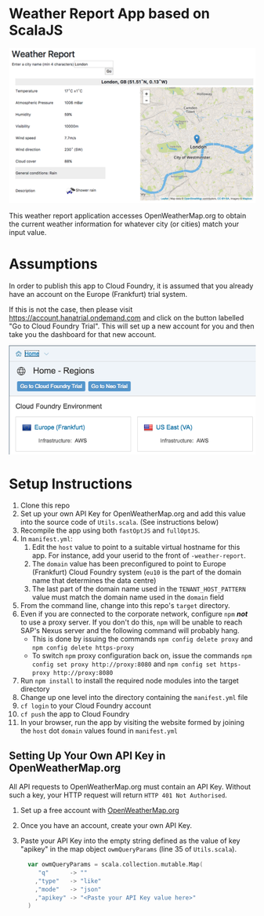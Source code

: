 # Weather Report App based on ScalaJS

![Weather Report](./src/main/resources/WeatherReport.png)

This weather report application accesses OpenWeatherMap.org to obtain the current weather information for whatever city (or cities) match your input value.

# Assumptions
In order to publish this app to Cloud Foundry, it is assumed that you already have an account on the Europe (Frankfurt) trial system.

If this is not the case, then please visit <https://account.hanatrial.ondemand.com> and click on the button labelled "Go to Cloud Foundry Trial".  This will set up a new account for you and then take you the dashboard for that new account.

![Go to Cloud Foundry Trial](./src/main/resources/Cloud%20Foundry%20Home.png)

# Setup Instructions

1. Clone this repo
1. Set up your own API Key for OpenWeatherMap.org and add this value into the source code of `Utils.scala`. (See instructions below)
1. Recompile the app using both `fastOptJS` and `fullOptJS`.
1. In `manifest.yml`:
    1. Edit the `host` value to point to a suitable virtual hostname for this app.  For instance, add your userid to the front of `-weather-report`.
    1. The `domain` value has been preconfigured to point to Europe (Frankfurt) Cloud Foundry system (`eu10` is the part of the domain name that determines the data centre)
    1. The last part of the domain name used in the `TENANT_HOST_PATTERN` value must match the domain name used in the `domain` field
1. From the command line, change into this repo's `target` directory.
1. Even if you are connected to the corporate network, configure `npm` ***not*** to use a proxy server.  If you don't do this, `npm` will be unable to reach SAP's Nexus server and the following command will probably hang.
    * This is done by issuing the commands `npm config delete proxy` and `npm config delete https-proxy`
    * To switch `npm` proxy configuration back on, issue the commands `npm config set proxy http://proxy:8080` and `npm config set https-proxy http://proxy:8080` 
1. Run `npm install` to install the required node modules into the target directory
1. Change up one level into the directory containing the `manifest.yml` file
1. `cf login` to your Cloud Foundry account
1. `cf push` the app to Cloud Foundry
1. In your browser, run the app by visiting the website formed by joining the `host` dot `domain` values found in `manifest.yml`

## Setting Up Your Own API Key in OpenWeatherMap.org
All API requests to OpenWeatherMap.org must contain an API Key.  Without such a key, your HTTP request will return `HTTP 401 Not Authorised`.

1. Set up a free account with [OpenWeatherMap.org](https://home.openweathermap.org/users/sign_up)
1. Once you have an account, create your own API Key.
1. Paste your API Key into the empty string defined as the value of key "apikey" in the map object `owmQueryParams` (line 35 of `Utils.scala`).

    ```scala
      var owmQueryParams = scala.collection.mutable.Map(
         "q"      -> ""
        ,"type"   -> "like"
        ,"mode"   -> "json"
        ,"apikey" -> "<Paste your API Key value here>"
      )
    ```

   
   

